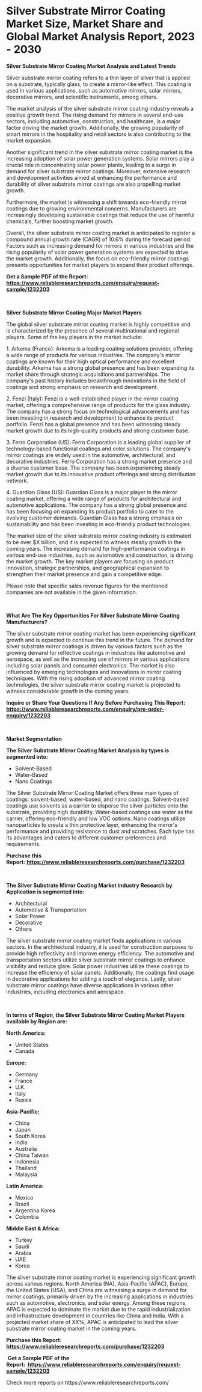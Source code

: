 <p><h1>Silver Substrate Mirror Coating Market Size, Market Share and Global Market Analysis Report, 2023 - 2030</h1></p><p><strong>Silver Substrate Mirror Coating Market Analysis and Latest Trends</strong></p>
<p><p>Silver substrate mirror coating refers to a thin layer of silver that is applied on a substrate, typically glass, to create a mirror-like effect. This coating is used in various applications, such as automotive mirrors, solar mirrors, decorative mirrors, and scientific instruments, among others.</p><p>The market analysis of the silver substrate mirror coating industry reveals a positive growth trend. The rising demand for mirrors in several end-use sectors, including automotive, construction, and healthcare, is a major factor driving the market growth. Additionally, the growing popularity of smart mirrors in the hospitality and retail sectors is also contributing to the market expansion.</p><p>Another significant trend in the silver substrate mirror coating market is the increasing adoption of solar power generation systems. Solar mirrors play a crucial role in concentrating solar power plants, leading to a surge in demand for silver substrate mirror coatings. Moreover, extensive research and development activities aimed at enhancing the performance and durability of silver substrate mirror coatings are also propelling market growth.</p><p>Furthermore, the market is witnessing a shift towards eco-friendly mirror coatings due to growing environmental concerns. Manufacturers are increasingly developing sustainable coatings that reduce the use of harmful chemicals, further boosting market growth.</p><p>Overall, the silver substrate mirror coating market is anticipated to register a compound annual growth rate (CAGR) of 10.6% during the forecast period. Factors such as increasing demand for mirrors in various industries and the rising popularity of solar power generation systems are expected to drive the market growth. Additionally, the focus on eco-friendly mirror coatings presents opportunities for market players to expand their product offerings.</p></p>
<p><strong>Get a Sample PDF of the Report:&nbsp; <a href="https://www.reliableresearchreports.com/enquiry/request-sample/1232203">https://www.reliableresearchreports.com/enquiry/request-sample/1232203</a></strong></p>
<p>&nbsp;</p>
<p><strong>Silver Substrate Mirror Coating Major Market Players</strong></p>
<p><p>The global silver substrate mirror coating market is highly competitive and is characterized by the presence of several multinational and regional players. Some of the key players in the market include:</p><p>1. Arkema (France): Arkema is a leading coating solutions provider, offering a wide range of products for various industries. The company's mirror coatings are known for their high optical performance and excellent durability. Arkema has a strong global presence and has been expanding its market share through strategic acquisitions and partnerships. The company's past history includes breakthrough innovations in the field of coatings and strong emphasis on research and development.</p><p>2. Fenzi (Italy): Fenzi is a well-established player in the mirror coating market, offering a comprehensive range of products for the glass industry. The company has a strong focus on technological advancements and has been investing in research and development to enhance its product portfolio. Fenzi has a global presence and has been witnessing steady market growth due to its high-quality products and strong customer base.</p><p>3. Ferro Corporation (US): Ferro Corporation is a leading global supplier of technology-based functional coatings and color solutions. The company's mirror coatings are widely used in the automotive, architectural, and decorative industries. Ferro Corporation has a strong market presence and a diverse customer base. The company has been experiencing steady market growth due to its innovative product offerings and strong distribution network.</p><p>4. Guardian Glass (US): Guardian Glass is a major player in the mirror coating market, offering a wide range of products for architectural and automotive applications. The company has a strong global presence and has been focusing on expanding its product portfolio to cater to the evolving customer demands. Guardian Glass has a strong emphasis on sustainability and has been investing in eco-friendly product technologies.</p><p>The market size of the silver substrate mirror coating industry is estimated to be over $X billion, and it is expected to witness steady growth in the coming years. The increasing demand for high-performance coatings in various end-use industries, such as automotive and construction, is driving the market growth. The key market players are focusing on product innovation, strategic partnerships, and geographical expansion to strengthen their market presence and gain a competitive edge.</p><p>Please note that specific sales revenue figures for the mentioned companies are not available in the given information.</p></p>
<p>&nbsp;</p>
<p><strong>What Are The Key Opportunities For Silver Substrate Mirror Coating Manufacturers?</strong></p>
<p><p>The silver substrate mirror coating market has been experiencing significant growth and is expected to continue this trend in the future. The demand for silver substrate mirror coatings is driven by various factors such as the growing demand for reflective coatings in industries like automotive and aerospace, as well as the increasing use of mirrors in various applications including solar panels and consumer electronics. The market is also influenced by emerging technologies and innovations in mirror coating techniques. With the rising adoption of advanced mirror coating technologies, the silver substrate mirror coating market is projected to witness considerable growth in the coming years.</p></p>
<p><strong>Inquire or Share Your Questions If Any Before Purchasing This Report: <a href="https://www.reliableresearchreports.com/enquiry/pre-order-enquiry/1232203">https://www.reliableresearchreports.com/enquiry/pre-order-enquiry/1232203</a></strong></p>
<p>&nbsp;</p>
<p><strong>Market Segmentation</strong></p>
<p><strong>The Silver Substrate Mirror Coating Market Analysis by types is segmented into:</strong></p>
<p><ul><li>Solvent-Based</li><li>Water-Based</li><li>Nano Coatings</li></ul></p>
<p><p>The Silver Substrate Mirror Coating Market offers three main types of coatings: solvent-based, water-based, and nano coatings. Solvent-based coatings use solvents as a carrier to disperse the silver particles onto the substrate, providing high durability. Water-based coatings use water as the carrier, offering eco-friendly and low VOC options. Nano coatings utilize nanoparticles to create a thin protective layer, enhancing the mirror's performance and providing resistance to dust and scratches. Each type has its advantages and caters to different customer preferences and requirements.</p></p>
<p><strong>Purchase this Report:&nbsp;<a href="https://www.reliableresearchreports.com/purchase/1232203">https://www.reliableresearchreports.com/purchase/1232203</a></strong></p>
<p>&nbsp;</p>
<p><strong>The Silver Substrate Mirror Coating Market Industry Research by Application is segmented into:</strong></p>
<p><ul><li>Architectural</li><li>Automotive & Transportation</li><li>Solar Power</li><li>Decorative</li><li>Others</li></ul></p>
<p><p>The silver substrate mirror coating market finds applications in various sectors. In the architectural industry, it is used for construction purposes to provide high reflectivity and improve energy efficiency. The automotive and transportation sectors utilize silver substrate mirror coatings to enhance visibility and reduce glare. Solar power industries utilize these coatings to increase the efficiency of solar panels. Additionally, the coatings find usage in decorative applications for adding a touch of elegance. Lastly, silver substrate mirror coatings have diverse applications in various other industries, including electronics and aerospace.</p></p>
<p>&nbsp;</p>
<p><strong>In terms of Region, the Silver Substrate Mirror Coating Market Players available by Region are:</strong></p>
<p>
    <p> <strong> North America: </strong>
        <ul>
            <li>United States</li>
            <li>Canada</li>
        </ul>
        </p> 
    <p> <strong> Europe: </strong>
        <ul>
            <li>Germany</li>
            <li>France</li>
            <li>U.K.</li>
            <li>Italy</li>
            <li>Russia</li>
        </ul>
        </p> 
    <p> <strong> Asia-Pacific: </strong>
        <ul>
            <li>China</li>
            <li>Japan</li>
            <li>South Korea</li>
            <li>India</li>
            <li>Australia</li>
            <li>China Taiwan</li>
            <li>Indonesia</li>
            <li>Thailand</li>
            <li>Malaysia</li>
        </ul>
        </p> 
    <p> <strong> Latin America: </strong>
        <ul>
            <li>Mexico</li>
            <li>Brazil</li>
            <li>Argentina Korea</li>
            <li>Colombia</li>
        </ul>
        </p> 
    <p> <strong> Middle East & Africa: </strong>
        <ul>
            <li>Turkey</li>
            <li>Saudi</li>
            <li>Arabia</li>
            <li>UAE</li>
            <li>Korea</li>
        </ul>
    </p>
    </p>
<p><p>The silver substrate mirror coating market is experiencing significant growth across various regions. North America (NA), Asia-Pacific (APAC), Europe, the United States (USA), and China are witnessing a surge in demand for mirror coatings, primarily driven by the increasing applications in industries such as automotive, electronics, and solar energy. Among these regions, APAC is expected to dominate the market due to the rapid industrialization and infrastructure development in countries like China and India. With a projected market share of XX%, APAC is anticipated to lead the silver substrate mirror coating market in the coming years.</p></p>
<p><strong>Purchase this Report: <a href="https://www.reliableresearchreports.com/purchase/1232203">https://www.reliableresearchreports.com/purchase/1232203</a></strong></p>
<p>&nbsp;<strong>Get a Sample PDF of the Report:&nbsp;&nbsp;<a href="https://www.reliableresearchreports.com/enquiry/request-sample/1232203">https://www.reliableresearchreports.com/enquiry/request-sample/1232203</a></strong></p>
<p><strong></strong></p>
<p>Check more reports on https://www.reliableresearchreports.com/</p>